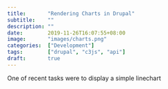 ```yaml
---
title:       "Rendering Charts in Drupal"
subtitle:    ""
description: ""
date:        2019-11-26T16:07:55+08:00
image:       "images/charts.png"
categories:  ["Development"]
tags:        ["drupal", "c3js", "api"]
draft:       true
---
```


One of recent tasks were to display a simple linechart
